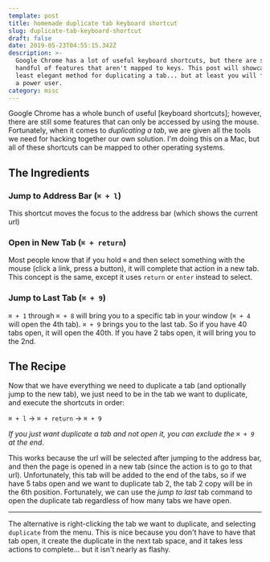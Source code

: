 ```yaml
---
template: post
title: homemade duplicate tab keyboard shortcut
slug: duplicate-tab-keyboard-shortcut
draft: false
date: 2019-05-23T04:55:15.342Z
description: >-
  Google Chrome has a lot of useful keyboard shortcuts, but there are still a
  handful of features that aren't mapped to keys. This post will showcase the
  least elegant method for duplicating a tab... but at least you will feel like
  a power user.
category: misc
---
```

Google Chrome has a whole bunch of useful [keyboard shortcuts]; however, there are still some features that can only be accessed by using the mouse. Fortunately, when it comes to _duplicating a tab_, we are given all the tools we need for hacking together our own solution. I'm doing this on a Mac, but all of these shortcuts can be mapped to other operating systems.

## The Ingredients

### Jump to Address Bar (`⌘ + l`)
This shortcut moves the focus to the address bar (which shows the current url)

### Open in New Tab (`⌘ + return`)
Most people know that if you hold `⌘` and then select something with the mouse (click a link, press a button), it will complete that action in a new tab. This concept is the same, except it uses `return` or `enter` instead to select.

### Jump to Last Tab (`⌘ + 9`)
`⌘ + 1` through `⌘ + 8` will bring you to a specific tab in your window (`⌘ + 4` will open the 4th tab). `⌘ + 9` brings you to the last tab. So if you have 40 tabs open, it will open the 40th. If you have 2 tabs open, it will bring you to the 2nd.

## The Recipe
Now that we have everything we need to duplicate a tab (and optionally jump to the new tab), we just need to be in the tab we want to duplicate, and execute the shortcuts in order:

`⌘ + l` -> `⌘ + return` -> `⌘ + 9`

_If you just want duplicate a tab and not open it, you can exclude the `⌘ + 9` at the end_.

This works because the url will be selected after jumping to the address bar, and then the page is opened in a new tab (since the action is to go to that url). Unfortunately, this tab will be added to the end of the tabs, so if we have 5 tabs open and we want to duplicate tab 2, the tab 2 copy will be in the 6th position. Fortunately, we can use the _jump to last_ tab command to open the duplicate tab regardless of how many tabs we have open.

- - -

The alternative is right-clicking the tab we want to duplicate, and selecting `duplicate` from the menu. This is nice because you don't have to have that tab open, it create the duplicate in the next tab space, and it takes less actions to complete... but it isn't nearly as flashy.
